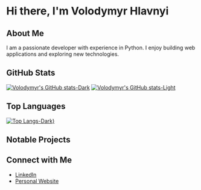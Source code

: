 <!--
**volodymyr-hlavnyi/volodymyr-hlavnyi** is a ✨ _special_ ✨ repository because its `README.md` (this file) appears on your GitHub profile.

Here are some ideas to get you started:

- 🔭 I’m currently working on ...
- 🌱 I’m currently learning ...
- 👯 I’m looking to collaborate on ...
- 🤔 I’m looking for help with ...
- 💬 Ask me about ...
- 📫 How to reach me: ...
- 😄 Pronouns: ...
- ⚡ Fun fact: ...
-->

# Hi there, I'm Volodymyr Hlavnyi

## About Me

I am a passionate developer with experience in Python. I enjoy building web applications and exploring new technologies.

## GitHub Stats

[![Volodymyr's GitHub stats-Dark](https://github-readme-stats.vercel.app/api?username=volodymyr-hlavnyi&show=reviews,discussions_started,discussions_answered,prs_merged,prs_merged_percentage&show_icons=true&theme=dark#gh-dark-mode-only)](https://github.com/anuraghazra/github-readme-stats#gh-dark-mode-only)
[![Volodymyr's GitHub stats-Light](https://github-readme-stats.vercel.app/api?username=volodymyr-hlavnyi&show=reviews,discussions_started,discussions_answered,prs_merged,prs_merged_percentage&show_icons=true&theme=default#gh-light-mode-only)](https://github.com/anuraghazra/github-readme-stats#gh-light-mode-only)

## Top Languages

[![Top Langs-Dark](https://github-readme-stats.vercel.app/api/top-langs/?username=volodymyr-hlavnyi&layout=donut-vertical&theme=dark&langs_count=8))](https://github.com/volodymyr-hlavnyi/github-readme-stats)

## Notable Projects


## Connect with Me

- [LinkedIn](https://www.linkedin.com/in/volodymyr-hlavnyi/)
- [Personal Website](http://www.consultingservices.com.ua/)

